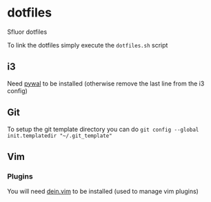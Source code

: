 # dotfiles

Sfluor dotfiles

To link the dotfiles simply execute the `dotfiles.sh` script

## i3

Need [pywal](https://github.com/dylanaraps/pywal) to be installed (otherwise remove the last line from the i3 config)

## Git

To setup the git template directory you can do `git config --global init.templatedir "~/.git_template"`

## Vim

### Plugins

You will need [dein.vim](https://github.com/Shougo/dein.vim) to be installed (used to manage vim plugins)

